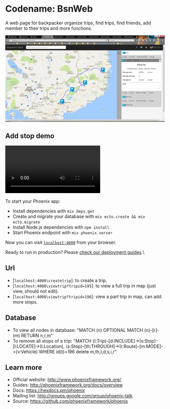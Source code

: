 # Codename: BsnWeb
A web page for backpacker organize trips, find trips, find friends, add member to their trips and more functions.

![BSN screenshot as of 2016/11/20](docs/screenshot/BSN-map-addStop.JPG)

## Add stop demo

![BSN video as of 2016/11/20](docs/screenshot/BSN-demo.avi)

To start your Phoenix app:

  * Install dependencies with `mix deps.get`
  * Create and migrate your database with `mix ecto.create && mix ecto.migrate`
  * Install Node.js dependencies with `npm install`
  * Start Phoenix endpoint with `mix phoenix.server`

Now you can visit [`localhost:4000`](http://localhost:4000) from your browser.

Ready to run in production? Please [check our deployment guides](http://www.phoenixframework.org/docs/deployment).\

## Url
  * [`localhost:4000\createtrip`]: to create a trip.
  * [`localhost:4000\viewtrip?tripid=195`]: to view a full trip in map (just view, should not edit).
  *	[`localhost:4000\viewtrip?tripid=196`]: view a part trip in map, can add more stops.

## Database
  * To view all nodes in database:
  	"MATCH (n)
	OPTIONAL MATCH (n)-[r]-(m)
	RETURN n,r,m"
  * To remove all stops of a trip: 
  	"MATCH (t:Trip)-[d:INCLUDE]->(s:Stop)-[l:LOCATE]->(i:Location), (s:Stop)-[th:THROUGH]->(r:Route)-[m:MODE]->(v:Vehicle)
	WHERE id(t)=196
	delete m,th,l,d,s,i,r"

## Learn more

  * Official website: http://www.phoenixframework.org/
  * Guides: http://phoenixframework.org/docs/overview
  * Docs: https://hexdocs.pm/phoenix
  * Mailing list: http://groups.google.com/group/phoenix-talk
  * Source: https://github.com/phoenixframework/phoenix
